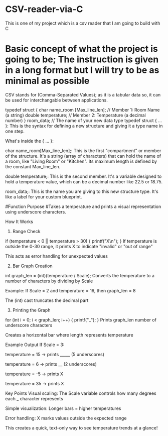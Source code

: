 # CSV-reader-via-C
This is one of my project which is a csv reader that I am going to build with C

# Basic concept of what the project is going to be; The instruction is given in a long format but I will try to be as minimal as possible
CSV stands for (Comma-Separated Values); as it is a tabular data so, it can be used for interchangable between applications. 


typedef struct 
{
    char name_room [Max_line_len]; // Member 1: Room Name (a string)
    double temperature;            // Member 2: Temperature (a decimal number)
} room_data; // The name of your new data type
typedef struct { ... }: This is the syntax for defining a new structure and giving it a type name in one step.

What's inside the { ... }:

char name_room[Max_line_len];: This is the first "compartment" or member of the structure. It's a string (array of characters) that can hold the name of a room, like "Living Room" or "Kitchen". Its maximum length is defined by the constant Max_line_len.

double temperature;: This is the second member. It's a variable designed to hold a temperature value, which can be a decimal number like 22.5 or 18.75.

room_data;: This is the name you are giving to this new structure type. It's like a label for your custom blueprint.


#Function Purpose
#Takes a temperature and prints a visual representation using underscore characters.

How It Works
1. Range Check

if (temperature < 0 || temperature > 30) {
    printf("X\n");
}
If temperature is outside the 0-30 range, it prints X to indicate "invalid" or "out of range"

This acts as error handling for unexpected values

2. Bar Graph Creation

int graph_len = (int)(temperature / Scale);
Converts the temperature to a number of characters by dividing by Scale

Example: If Scale = 2 and temperature = 16, then graph_len = 8

The (int) cast truncates the decimal part

3. Printing the Graph

for (int i = 0; i < graph_len; i++) {
    printf("_");
}
Prints graph_len number of underscore characters

Creates a horizontal bar where length represents temperature

Example Output
If Scale = 3:

temperature = 15 → prints _____ (5 underscores)

temperature = 6 → prints __ (2 underscores)

temperature = -5 → prints X

temperature = 35 → prints X

Key Points
Visual scaling: The Scale variable controls how many degrees each _ character represents

Simple visualization: Longer bars = higher temperatures

Error handling: X marks values outside the expected range

This creates a quick, text-only way to see temperature trends at a glance!


